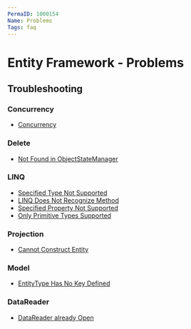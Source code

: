 ```yaml
---
PermaID: 1000154
Name: Problems
Tags: faq
---
```


# Entity Framework - Problems

## Troubleshooting

<h3>Concurrency</h3>
<ul>
	<li><a href="{{ site.github.url }}/concurrency">Concurrency</a></li>
</ul>
<h3>Delete</h3>
<ul>
	<li><a href="{{ site.github.url }}/not-found-in-object-state-manager">Not Found in ObjectStateManager</a></li>
</ul>
<h3>LINQ</h3>
<ul>
	<li><a href="{{ site.github.url }}/specified-type-not-supported">Specified Type Not Supported</a></li>
	<li><a href="{{ site.github.url }}/linq-does-not-recognize-method">LINQ Does Not Recognize Method</a></li>
	<li><a href="{{ site.github.url }}/specified-property-not-supported">Specified Property Not Supported</a></li>
    <li><a href="{{ site.github.url }}/only-primitive-types-supported">Only Primitive Types Supported</a></li>
</ul>
<h3>Projection</h3>
<ul>
	<li><a href="{{ site.github.url }}/cannot-construct-entity">Cannot Construct Entity</a></li>
</ul>
<h3>Model</h3>
<ul>
    <li><a href="{{ site.github.url }}/entity-type-has-no-key-defined">EntityType Has No Key Defined</a></li>
</ul>
<h3>DataReader</h3>
<ul>
	<li><a href="{{ site.github.url }}/data-reader-already-open">DataReader already Open</a></li>
</ul>